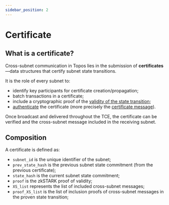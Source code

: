 ```yaml
---
sidebar_position: 2
---
```


# Certificate

## What is a certificate?

Cross-subnet communication in Topos lies in the submission of **certificates**—data structures that certify subnet state transitions.

It is the role of every subnet to:

- identify key participants for certificate creation/propagation;
- batch transactions in a certificate;
- include a cryptographic proof of the [validity of the state transition](/learn/uci/state-transitions-validity);
- [authenticate](/learn/uci/authentication) the certificate (more precisely the [certificate message](/learn/uci/certificate-lifecycle#propagation-to-the-tce)).

Once broadcast and delivered throughout the TCE, the certificate can be verified and the cross-subnet message included in the receiving subnet.

## Composition

A certificate is defined as:

- `subnet_id` is the unique identifier of the subnet;
- `prev_state_hash` is the previous subnet state commitment (from the previous certificate);
- `state_hash` is the current subnet state commitment;
- `proof` is the zkSTARK proof of validity;
- `XS_list` represents the list of included cross-subnet messages;
- `proof_XS_list` is the list of inclusion proofs of cross-subnet messages in the proven
  state transition;
